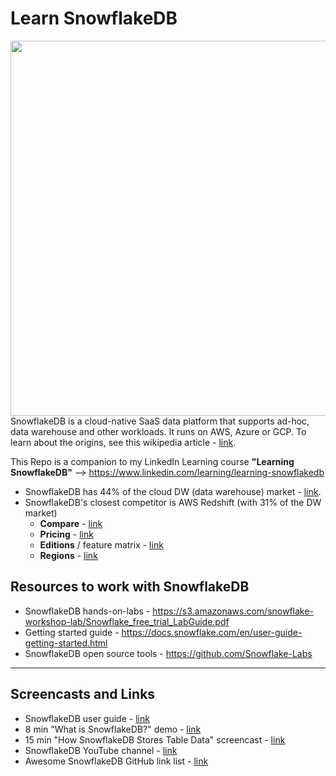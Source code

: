 # Learn SnowflakeDB

<img src="https://github.com/lynnlangit/learn-snowflakedb/blob/main/images/new-arch.png" width=600 align=right>

SnowflakeDB is a cloud-native SaaS data platform that supports ad-hoc, data warehouse and other workloads.  It runs on AWS, Azure or GCP.  To learn about the origins, see this wikipedia article - [link](https://en.wikipedia.org/wiki/Snowflake_Inc.).   

This Repo is a companion to my LinkedIn Learning course **"Learning SnowflakeDB"** --> https://www.linkedin.com/learning/learning-snowflakedb

- SnowflakeDB has 44% of the cloud DW (data warehouse) market - [link](https://www.slintel.com/tech/data-warehousing/snowflake-market-share#).   
- SnowflakeDB's closest competitor is AWS Redshift (with 31% of the DW market) 
  - **Compare** - [link](https://wikibon.com/breaking-analysis-snowflake-competes-giants-cloud-database/)
  - **Pricing** - [link](https://www.snowflake.com/pricing/)
  - **Editions** / feature matrix - [link](https://docs.snowflake.com/en/user-guide/intro-editions.html#feature-edition-matrix)
  - **Regions** - [link](https://docs.snowflake.com/en/user-guide/intro-regions.html)


## Resources to work with SnowflakeDB  

- SnowflakeDB hands-on-labs - https://s3.amazonaws.com/snowflake-workshop-lab/Snowflake_free_trial_LabGuide.pdf
- Getting started guide - https://docs.snowflake.com/en/user-guide-getting-started.html
- SnowflakeDB open source tools - https://github.com/Snowflake-Labs

---

## Screencasts and Links
- SnowflakeDB user guide - [link](https://docs.snowflake.com/en/user-guide-intro.html)
- 8 min "What is SnowflakeDB?" demo - [link](https://www.youtube.com/watch?v=xojAXXRo_S0)
- 15 min "How SnowflakeDB Stores Table Data" screencast - [link](https://www.youtube.com/watch?v=dxrEHqMFUWI)
- SnowflakeDB YouTube channel - [link](https://www.youtube.com/user/snowflakecomputing)
- Awesome SnowflakeDB GitHub link list - [link](https://github.com/Snowflake-Labs/awesome-snowflake)
